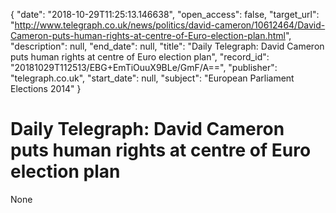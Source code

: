 {
  "date": "2018-10-29T11:25:13.146638", 
  "open_access": false, 
  "target_url": "http://www.telegraph.co.uk/news/politics/david-cameron/10612464/David-Cameron-puts-human-rights-at-centre-of-Euro-election-plan.html", 
  "description": null, 
  "end_date": null, 
  "title": "Daily Telegraph: David Cameron puts human rights at centre of Euro election plan", 
  "record_id": "20181029T112513/EBG+EmTiOuuX9BLe/GmF/A==", 
  "publisher": "telegraph.co.uk", 
  "start_date": null, 
  "subject": "European Parliament Elections 2014"
}

# Daily Telegraph: David Cameron puts human rights at centre of Euro election plan

None